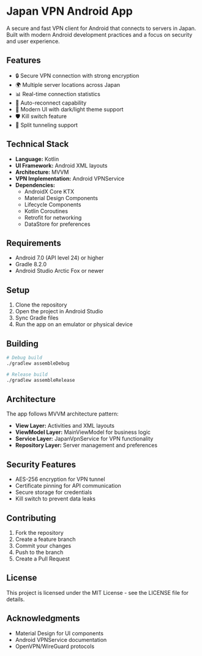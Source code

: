 # Japan VPN Android App

A secure and fast VPN client for Android that connects to servers in Japan. Built with modern Android development practices and a focus on security and user experience.

## Features

- 🔒 Secure VPN connection with strong encryption
- 🌍 Multiple server locations across Japan
- 📊 Real-time connection statistics
- 🔄 Auto-reconnect capability
- 🎨 Modern UI with dark/light theme support
- 🛡️ Kill switch feature
- 📱 Split tunneling support

## Technical Stack

- **Language:** Kotlin
- **UI Framework:** Android XML layouts
- **Architecture:** MVVM
- **VPN Implementation:** Android VPNService
- **Dependencies:**
  - AndroidX Core KTX
  - Material Design Components
  - Lifecycle Components
  - Kotlin Coroutines
  - Retrofit for networking
  - DataStore for preferences

## Requirements

- Android 7.0 (API level 24) or higher
- Gradle 8.2.0
- Android Studio Arctic Fox or newer

## Setup

1. Clone the repository
2. Open the project in Android Studio
3. Sync Gradle files
4. Run the app on an emulator or physical device

## Building

```bash
# Debug build
./gradlew assembleDebug

# Release build
./gradlew assembleRelease
```

## Architecture

The app follows MVVM architecture pattern:

- **View Layer:** Activities and XML layouts
- **ViewModel Layer:** MainViewModel for business logic
- **Service Layer:** JapanVpnService for VPN functionality
- **Repository Layer:** Server management and preferences

## Security Features

- AES-256 encryption for VPN tunnel
- Certificate pinning for API communication
- Secure storage for credentials
- Kill switch to prevent data leaks

## Contributing

1. Fork the repository
2. Create a feature branch
3. Commit your changes
4. Push to the branch
5. Create a Pull Request

## License

This project is licensed under the MIT License - see the LICENSE file for details.

## Acknowledgments

- Material Design for UI components
- Android VPNService documentation
- OpenVPN/WireGuard protocols
